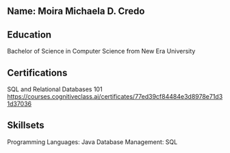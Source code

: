 ## Name: Moira Michaela D. Credo
## Education
   Bachelor of Science in Computer Science from New Era University
## Certifications
   SQL and Relational Databases 101
   https://courses.cognitiveclass.ai/certificates/77ed39cf84484e3d8978e71d31d37036
## Skillsets
   Programming Languages: Java
   Database Management: SQL
